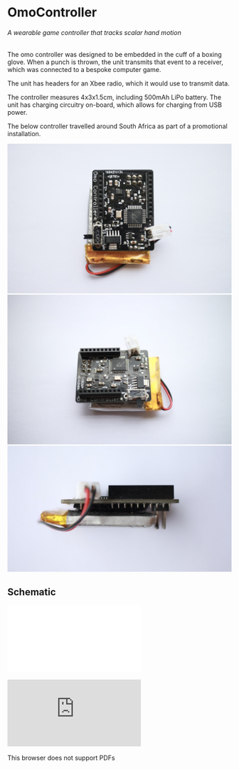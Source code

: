# OmoController
###### A wearable game controller that tracks scalar hand motion

The omo controller was designed to be embedded in the cuff of a boxing glove. When a punch is thrown, the unit transmits that event to a receiver, which was connected to a bespoke computer game. 

The unit has headers for an Xbee radio, which it would use to transmit data.

The controller measures 4x3x1.5cm, including 500mAh LiPo battery. The unit has charging circuitry on-board, which allows for charging from USB power.

The below controller travelled around South Africa as part of a promotional installation. 

![image](images/top.jpeg)
![image](images/oblique.jpeg)
![image](images/side.jpeg)


## Schematic

![pdf](schematic.pdf)

<object data="https://github.com/nicshackle/OmoController/blob/master/schematic.pdf" type="application/pdf" width="700px" height="700px">
    <embed src="https://github.com/nicshackle/OmoController/blob/master/schematic.pdf">
        <p>This browser does not support PDFs</p>
    </embed>
</object>
